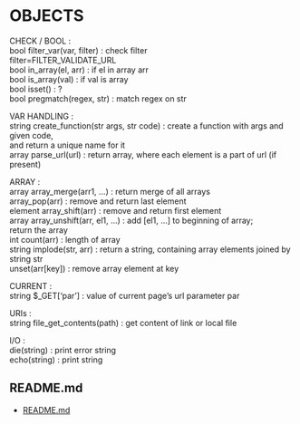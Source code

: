 # OBJECTS  
  
  
  
  
CHECK / BOOL :   
bool filter_var(var, filter)	: check filter  
	filter=FILTER_VALIDATE_URL  
bool in_array(el, arr)	: if el in array arr  
bool is_array(val)		: if val is array  
bool isset()			: ?  
bool pregmatch(regex, str)	: match regex on str  
  
VAR HANDLING :   
string create_function(str args, str code) : create a function with args and given code,  
and return a unique name for it  
array parse_url(url)	: return array, where each element is a part of url (if present)  
  
ARRAY :   
array array_merge(arr1, …)		: return merge of all arrays  
array_pop(arr)	: remove and return last element  
element array_shift(arr)		: remove and return first element  
array array_unshift(arr, el1, …)	: add [el1, …] to beginning of array;  
					return the array  
int count(arr)	: length of array  
string implode(str, arr)	: return a string, containing array elements joined by string str  
unset(arr[key])		: remove array element at key  
  
CURRENT :   
string $_GET[‘par’]	: value of current page’s url parameter par  
  
URIs :   
string file_get_contents(path)	: get content of link or local file  
  
I/O :   
die(string)	: print error string  
echo(string)	: print string  

## README.md  
*	[README.md](./README.md)  

